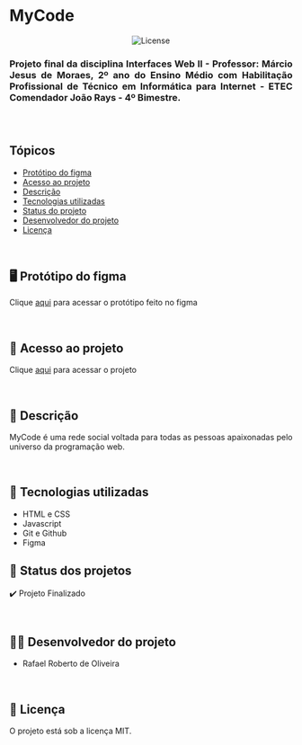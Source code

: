 # MyCode

<p align="center">
  <img alt="License" src="https://img.shields.io/static/v1?label=license&message=MIT&color=49AA26&labelColor=000000">
</p>


<h3 align="justify">Projeto final da disciplina Interfaces Web II - Professor: Márcio Jesus de Moraes, 2º ano do Ensino Médio com Habilitação Profissional de Técnico em Informática para Internet - ETEC Comendador João Rays - 4º Bimestre.
<h3>

<br>

## Tópicos
- [Protótipo do figma](#figma)
- [Acesso ao projeto](#acesso)
- [Descrição](#desc)
- [Tecnologias utilizadas](#tec)
- [Status do projeto](#status)  
- [Desenvolvedor do projeto](#dev)
- [Licença](#license)

<br>

<h2 id="figma">🖥️ Protótipo do figma</h2>

Clique [aqui](https://www.figma.com/file/ZZjZtEEloo1xvdr4IIwmq5/MyCode?type=design&t=cAtqJWQI7nNAd0cI-6) para acessar o protótipo feito no figma

<br>

<h2 id="acesso">🔗 Acesso ao projeto</h2>

Clique [aqui](https://fel1324.github.io/MyCode/) para acessar o projeto

<br>

<h2 id="desc">📱 Descrição</h2>

<p align="justify">
    MyCode é uma rede social voltada para todas as pessoas apaixonadas pelo universo da programação web.
</p>

<br>

<h2 id="tec">🚀 Tecnologias utilizadas</h2>

* HTML e CSS
* Javascript
* Git e Github
* Figma

<h2 id="status">🚧 Status dos projetos</h2>

✔️ Projeto Finalizado

<br>

<h2 id="dev">👨‍💻 Desenvolvedor do projeto</h2>

* Rafael Roberto de Oliveira

<br>

<h2 id="license">📝 Licença</h2>

O projeto está sob a licença MIT.